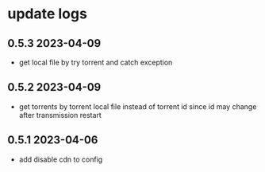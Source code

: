 # update logs

## 0.5.3 2023-04-09

- get local file by try torrent and catch exception


## 0.5.2 2023-04-09

- get torrents by torrent local file instead of torrent id since id may change after transmission restart

## 0.5.1 2023-04-06

- add disable cdn to config

